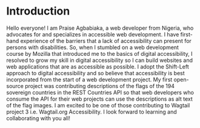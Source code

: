 # Introduction

Hello everyone!
I am Praise Agbabiaka, a web developer from Nigeria, who advocates for and specializes in accessible web development.
I have first-hand experience of the barriers that a lack of accessibility can present for persons with disabilities. So, when I stumbled on a web development course by Mozilla that introduced me to the basics of digital accessibility, I resolved to grow my skill in digital accessibility so I can build websites and web applications that are as accessible as possible.
I adopt the Shift-Left approach to digital accessibility and so believe that accessibility is best incorporated from the start of a web development project.
My first open-source project was contributing descriptions of the flags of the 194 sovereign countries in the REST Countries API so that web developers who consume the API for their web projects can use the descriptions as alt text of the flag images.
I am excited to be one of those contributing to Wagtail project 3 i.e. Wagtail.org Accessibility.
I look forward to learning and collaborating with you all!